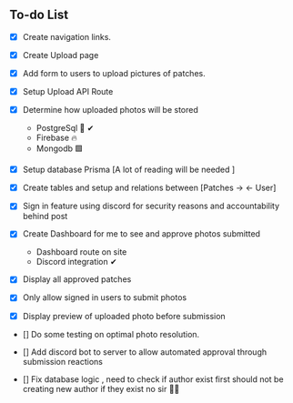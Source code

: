 ## To-do List

- [x] Create navigation links.

- [x] Create Upload page

- [x] Add form to users to upload pictures of patches.

- [x] Setup Upload API Route

- [x] Determine how uploaded photos will be stored
     - PostgreSql 🐘️ ✔
     - Firebase 🔥  
     - Mongodb  🟩 

- [x] Setup database Prisma [A lot of reading will be needed ]

- [x] Create tables and setup and relations between [Patches -> <- User] 

- [x] Sign in feature using discord for security reasons and accountability behind post

- [x] Create Dashboard for me to see and approve photos submitted
     - Dashboard route on site 
     - Discord integration ✔
    
- [x] Display all approved patches

- [x] Only allow signed in users to submit photos

- [x] Display preview of uploaded photo before submission

- [] Do some testing on optimal photo resolution. 

- [] Add discord bot to server to allow automated approval through submission reactions

- [] Fix database logic , need to check if author exist first should not be creating new author if they exist no sir  🙅‍♀️️
